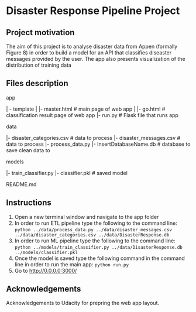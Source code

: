 # Disaster Response Pipeline Project

## Project motivation

The aim of this project is to analyse disaster data from Appen (formally Figure 8) in order to build a model for an API that classifies diseaster messages provided by the user. The app also presents visualization of the distribution of training data

## Files description

app

| - template
| |- master.html  # main page of web app
| |- go.html  # classification result page of web app
|- run.py  # Flask file that runs app

data

|- disaster_categories.csv  # data to process 
|- disaster_messages.csv  # data to process
|- process_data.py
|- InsertDatabaseName.db   # database to save clean data to

models

|- train_classifier.py
|- classifier.pkl  # saved model 

README.md


## Instructions

1. Open a new terminal window and navigate to the app folder 
2. In order to run ETL pipeline type the following to the command line:
`python ../data/process_data.py ../data/disaster_messages.csv ../data/disaster_categories.csv ../data/DisasterResponse.db`
3. In order to run ML pipeline type the following to the command line:
`python ../models/train_classifier.py ../data/DisasterResponse.db ../models/classifier.pkl`
4. Once the model is saved type the following command in the command line in order to run the main app:
`python run.py`
5. Go to http://0.0.0.0:3000/

## Acknowledgements
Acknowledgements to Udacity for prepring the web app layout.
